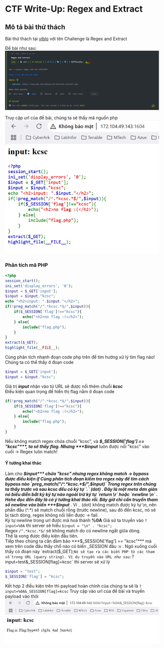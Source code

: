# CTF Write-Up: Regex and Extract

## Mô tả bài thử thách  
Bài thử thách tại [viblo](https://ctf.viblo.asia/) với tên Challenge là Regex and Extract  

Đề bài như sau:  
![atl](Images/challenge.png)  

Truy cập url của đề bài, chúng ta sẽ thấy mã nguồn php
![atl](Images/php.png)  

### Phân tích mã PHP  
```php
<?php
session_start();
ini_set('display_errors', '0');
$input = $_GET['input'];
$input = $input."kcsc";
echo "<h2>input: ".$input."</h2>";
if(!preg_match("/^.*kcsc.*$/",$input)){
    if($_SESSION['flag']!=="kcsc"){
        echo("<h2>no flag :(</h2>");
    } else{
        include("flag.php");
    }
}
extract($_GET);
highlight_file(__FILE__);
```
Cùng phân tích nhanh đoạn code php trên để tìm hướng xử lý tìm flag nào!  
Chúng ta có thể thấy ở đoạn code  
```php
$input = $_GET['input'];
$input = $input."kcsc";
```  
Giá trị ***input*** nhận vào từ URL sẽ được nối thêm chuỗi ***kcsc***  
Điều kiện quan trọng để hiển thị flag nằm ở đoạn code  

```php
if(!preg_match("/^.*kcsc.*$/",$input)){
    if($_SESSION['flag']!=="kcsc"){
        echo("<h2>no flag :(</h2>");
    } else{
        include("flag.php");
    }
}
```  
Nếu không match regex chứa chuỗi "kcsc", và ***$_SESSION['flag'] == "kcsc"***, ta sẽ thấy flag.
Nhưng ***$input*** luôn được nối "kcsc" vào cuối → Regex luôn match!  

#### Ý tưởng khai thác  

Làm cho ***$input*** chứa "kcsc" nhưng regex không match → bypass được điều kiện if 
Cùng phân tích đoạn kiểm tra regex này để tìm cách bypass nào  
`preg_match("/^.*kcsc.*$/",$input)`
Trong regex trên chúng ta thấy trước và sau kcsc đều có ký tự `.` (dot) . Đây là một meta đơn giản nó biểu diễn bất kỳ ký tự nào ngoài trừ ký tự `return \r` hoặc `newline \n` . Hehe đọc đến đây là có ý tưởng khai thác rồi. Bây giờ chỉ cần truyền tham số newline vào biến ***$input*** . Vì `.` (dot) không match được ký tự \n, nên phần đầu (^.*) sẽ match chuỗi rỗng (trước newline), sau đó đến kcsc, nó sẽ bị tách dòng, regex không nối liền được → fail.  
Ký tự newline trong url được mã hoá thành **%0A** Giả sử ta truyền vào `?input=%0A` thì server sẽ hiểu `$input = "\n" . "kcsc";`  
Regex `/^.*kcsc.*$/` sẽ không match do có newline ngắt giữa dòng.  
Thế là xong được điều kiện đầu tiên.  
Tiếp theo chúng ta cần đảm bảo ***$_SESSION['flag'] == "kcsc"*** mà xem trên code đâu thấy chổ nào có biến _SESSION đâu :v . Ngó xuống cuối thấy có đoạn này `extract($_GET);` Nó sẽ tạo ra các biến PHP từ các tham số trong URL (query string). Ví dụ truyền vào URL như sau: `?input=test&_SESSION[flag]=kcsc` thì server sẽ xử lý 
```php 
$input = "test";
$_SESSION['flag'] = "kcsc";
```
Kết hợp 2 điều kiện trên thì payload hoàn chỉnh của chúng ta sẽ là `?input=%0A&_SESSION[flag]=kcsc`
Truy cập vào url của đề bài và truyền payload vào thôi 
![atl](Images/flag.png) 